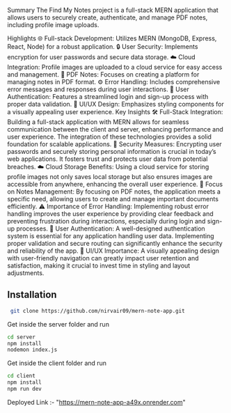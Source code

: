 Summary
The Find My Notes project is a full-stack MERN application that allows users to securely create, authenticate, and manage PDF notes, including profile image uploads.

Highlights
🌐 Full-stack Development: Utilizes MERN (MongoDB, Express, React, Node) for a robust application.
🔒 User Security: Implements encryption for user passwords and secure data storage.
☁️ Cloud Integration: Profile images are uploaded to a cloud service for easy access and management.
📄 PDF Notes: Focuses on creating a platform for managing notes in PDF format.
⚙️ Error Handling: Includes comprehensive error messages and responses during user interactions.
📱 User Authentication: Features a streamlined login and sign-up process with proper data validation.
🎨 UI/UX Design: Emphasizes styling components for a visually appealing user experience.
Key Insights
🛠️ Full-Stack Integration: Building a full-stack application with MERN allows for seamless communication between the client and server, enhancing performance and user experience. The integration of these technologies provides a solid foundation for scalable applications.
🔑 Security Measures: Encrypting user passwords and securely storing personal information is crucial in today’s web applications. It fosters trust and protects user data from potential breaches.
☁️ Cloud Storage Benefits: Using a cloud service for storing profile images not only saves local storage but also ensures images are accessible from anywhere, enhancing the overall user experience.
📄 Focus on Notes Management: By focusing on PDF notes, the application meets a specific need, allowing users to create and manage important documents efficiently.
⚠️ Importance of Error Handling: Implementing robust error handling improves the user experience by providing clear feedback and preventing frustration during interactions, especially during login and sign-up processes.
🔄 User Authentication: A well-designed authentication system is essential for any application handling user data. Implementing proper validation and secure routing can significantly enhance the security and reliability of the app.
🎨 UI/UX Importance: A visually appealing design with user-friendly navigation can greatly impact user retention and satisfaction, making it crucial to invest time in styling and layout adjustments.


## Installation


```bash
 git clone https://github.com/nirvair09/mern-note-app.git
```

Get inside the server folder and run
```bash
cd server
npm install
nodemon index.js
```

Get inside the client folder and run
```bash
cd client
npm install
npm run dev
```
Deployed Link :- "https://mern-note-app-a49x.onrender.com"
